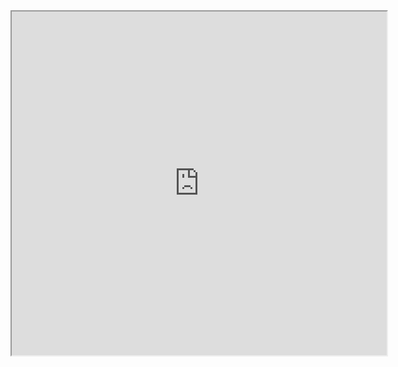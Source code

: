 
<div style="text-align: center;"><iframe width="600" height="550" src="https://www.youtube.com/embed/ASFCdYofQCU?rel=0"  ></iframe></div>
